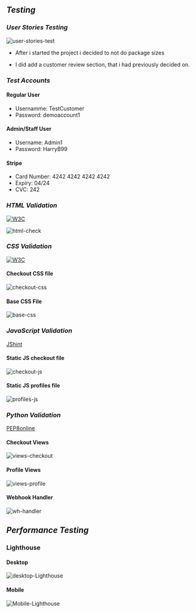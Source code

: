 ## ***Testing***

### ***User Stories Testing***

![user-stories-test](README_FILES/user-story-test.jpg)

* After i started the project i decided to not do package sizes

* I did add a customer review section, that i had previously decided on.


### ***Test Accounts***

#### **Regular User**
* Usernamme: TestCustomer
* Password: demoaccount1

#### **Admin/Staff User**
* Username: Admin1
* Password: HarryB99

#### **Stripe**
* Card Number: 4242 4242 4242 4242
* Expiry: 04/24
* CVC: 242

### ***HTML Validation***
[![W3C](https://img.shields.io/static/v1?style=for-the-badge&message=W3C&color=005A9C&logo=W3C&logoColor=FFFFFF&label=)](https://validator.w3.org/)

![html-check](README_FILES/html-checker.jpg)

### ***CSS Validation***
[![W3C](https://img.shields.io/static/v1?style=for-the-badge&message=W3C&color=005A9C&logo=W3C&logoColor=FFFFFF&label=)](https://jigsaw.w3.org/css-validator/)

#### **Checkout CSS file**

![checkout-css](README_FILES/css-checkout.jpg)

#### **Base CSS File**

![base-css](README_FILES/css-base.jpg)

### ***JavaScript Validation***
[JShint](https://jshint.com/)

#### **Static JS checkout file**

![checkout-js](README_FILES/jshint-checkout.jpg)

#### **Static JS profiles file**

![profiles-js](README_FILES/jshint-profiles.jpg)

### ***Python Validation***
[PEP8online](http://pep8online.com/)

#### **Checkout Views**
![views-checkout](README_FILES/views-checkoutpep8.jpg)

#### **Profile Views**
![views-profile](README_FILES/views-profilespep8.jpg)

#### **Webhook Handler**
![wh-handler](README_FILES/wh-handlerpep8.jpg)


## ***Performance Testing***

### **Lighthouse**

#### Desktop
![desktop-Lighthouse](README_FILES/lighthouse-desktop.jpg)

#### Mobile
![Mobile-Lighthouse](README_FILES/lighthouse-mobile.jpg)